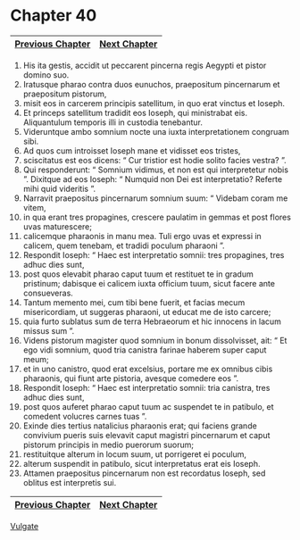 # Chapter 40
| [Previous Chapter](Chapter%2039.md)| [Next Chapter](Chapter%2041.md) |
| --- | --- |
1. His ita gestis, accidit ut peccarent pincerna regis Aegypti et pistor domino suo.
2. Iratusque pharao contra duos eunuchos, praepositum pincernarum et praepositum pistorum,
3. misit eos in carcerem principis satellitum, in quo erat vinctus et Ioseph.
4. Et princeps satellitum tradidit eos Ioseph, qui ministrabat eis. Aliquantulum temporis illi in custodia tenebantur.
5. Videruntque ambo somnium nocte una iuxta interpretationem congruam sibi.
6. Ad quos cum introisset Ioseph mane et vidisset eos tristes,
7. sciscitatus est eos dicens: “ Cur tristior est hodie solito facies vestra? ”.
8. Qui responderunt: “ Somnium vidimus, et non est qui interpretetur nobis ”. Dixitque ad eos Ioseph: “ Numquid non Dei est interpretatio? Referte mihi quid videritis ”.
9. Narravit praepositus pincernarum somnium suum: “ Videbam coram me vitem,
10. in qua erant tres propagines, crescere paulatim in gemmas et post flores uvas maturescere;
11. calicemque pharaonis in manu mea. Tuli ergo uvas et expressi in calicem, quem tenebam, et tradidi poculum pharaoni ”.
12. Respondit Ioseph: “ Haec est interpretatio somnii: tres propagines, tres adhuc dies sunt,
13. post quos elevabit pharao caput tuum et restituet te in gradum pristinum; dabisque ei calicem iuxta officium tuum, sicut facere ante consueveras.
14. Tantum memento mei, cum tibi bene fuerit, et facias mecum misericordiam, ut suggeras pharaoni, ut educat me de isto carcere;
15. quia furto sublatus sum de terra Hebraeorum et hic innocens in lacum missus sum ”.
16. Videns pistorum magister quod somnium in bonum dissolvisset, ait: “ Et ego vidi somnium, quod tria canistra farinae haberem super caput meum;
17. et in uno canistro, quod erat excelsius, portare me ex omnibus cibis pharaonis, qui fiunt arte pistoria, avesque comedere eos ”.
18. Respondit Ioseph: “ Haec est interpretatio somnii: tria canistra, tres adhuc dies sunt,
19. post quos auferet pharao caput tuum ac suspendet te in patibulo, et comedent volucres carnes tuas ”.
20. Exinde dies tertius natalicius pharaonis erat; qui faciens grande convivium pueris suis elevavit caput magistri pincernarum et caput pistorum principis in medio puerorum suorum;
21. restituitque alterum in locum suum, ut porrigeret ei poculum,
22. alterum suspendit in patibulo, sicut interpretatus erat eis Ioseph.
23. Attamen praepositus pincernarum non est recordatus Ioseph, sed oblitus est interpretis sui.

| [Previous Chapter](Chapter%2039.md)| [Next Chapter](Chapter%2041.md) |
| --- | --- |

[Vulgate](../Vulgateindex.md)
